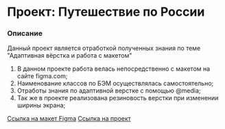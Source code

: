 # Проект: Путешествие по России

### Описание
Данный проект является отработкой полученных знания по теме "Адаптивная вёрстка и работа с макетом"

1. В данном проекте работа велась непосредственно с макетом на сайте figma.com;
2. Наименование классов по БЭМ осуществлялась самостоятельно;
3. Отработы знания по адаптивной верстке с помощью @media;
4. Так же в проекте реализована резиновость верстки при изменении ширины экрана;

[Ссылка на макет Figma](https://www.figma.com/file/5S2WSbEFL6awjVWJ0NWL8Q/Sprint-3_-Russia-_-desktop-%2B-mobile?node-id=28503%3A0)
[Ссылка на проект](https://ieasyjet.github.io/second-project/)


